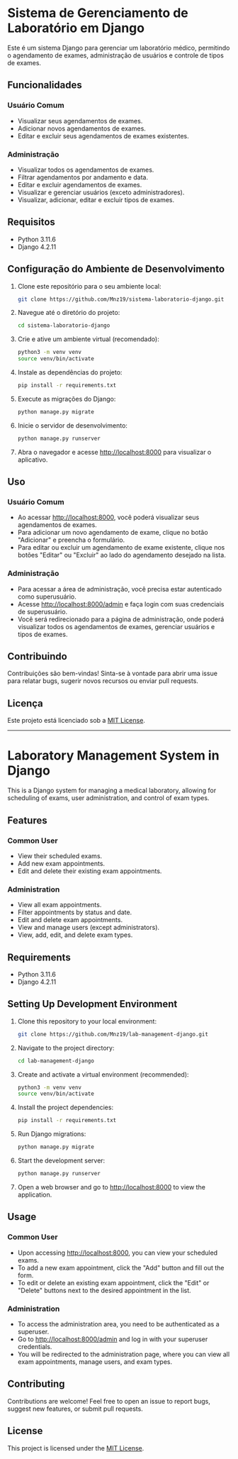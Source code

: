 # Sistema de Gerenciamento de Laboratório em Django

Este é um sistema Django para gerenciar um laboratório médico, permitindo o agendamento de exames, administração de usuários e controle de tipos de exames.

## Funcionalidades

### Usuário Comum

- Visualizar seus agendamentos de exames.
- Adicionar novos agendamentos de exames.
- Editar e excluir seus agendamentos de exames existentes.

### Administração

- Visualizar todos os agendamentos de exames.
- Filtrar agendamentos por andamento e data.
- Editar e excluir agendamentos de exames.
- Visualizar e gerenciar usuários (exceto administradores).
- Visualizar, adicionar, editar e excluir tipos de exames.

## Requisitos

- Python 3.11.6
- Django 4.2.11

## Configuração do Ambiente de Desenvolvimento

1. Clone este repositório para o seu ambiente local:

    ```bash
    git clone https://github.com/Mnz19/sistema-laboratorio-django.git
    ```

2. Navegue até o diretório do projeto:

    ```bash
    cd sistema-laboratorio-django
    ```

3. Crie e ative um ambiente virtual (recomendado):

    ```bash
    python3 -m venv venv
    source venv/bin/activate
    ```

4. Instale as dependências do projeto:

    ```bash
    pip install -r requirements.txt
    ```

5. Execute as migrações do Django:

    ```bash
    python manage.py migrate
    ```

6. Inicie o servidor de desenvolvimento:

    ```bash
    python manage.py runserver
    ```

7. Abra o navegador e acesse [http://localhost:8000](http://localhost:8000) para visualizar o aplicativo.

## Uso

### Usuário Comum

- Ao acessar [http://localhost:8000](http://localhost:8000), você poderá visualizar seus agendamentos de exames.
- Para adicionar um novo agendamento de exame, clique no botão "Adicionar" e preencha o formulário.
- Para editar ou excluir um agendamento de exame existente, clique nos botões "Editar" ou "Excluir" ao lado do agendamento desejado na lista.

### Administração

- Para acessar a área de administração, você precisa estar autenticado como superusuário.
- Acesse [http://localhost:8000/admin](http://localhost:8000/admin) e faça login com suas credenciais de superusuário.
- Você será redirecionado para a página de administração, onde poderá visualizar todos os agendamentos de exames, gerenciar usuários e tipos de exames.

## Contribuindo

Contribuições são bem-vindas! Sinta-se à vontade para abrir uma issue para relatar bugs, sugerir novos recursos ou enviar pull requests.

## Licença

Este projeto está licenciado sob a [MIT License](LICENSE).


---------------------------------------------------------------------
# Laboratory Management System in Django

This is a Django system for managing a medical laboratory, allowing for scheduling of exams, user administration, and control of exam types.

## Features

### Common User

- View their scheduled exams.
- Add new exam appointments.
- Edit and delete their existing exam appointments.

### Administration

- View all exam appointments.
- Filter appointments by status and date.
- Edit and delete exam appointments.
- View and manage users (except administrators).
- View, add, edit, and delete exam types.

## Requirements

- Python 3.11.6
- Django 4.2.11

## Setting Up Development Environment

1. Clone this repository to your local environment:

    ```bash
    git clone https://github.com/Mnz19/lab-management-django.git
    ```

2. Navigate to the project directory:

    ```bash
    cd lab-management-django
    ```

3. Create and activate a virtual environment (recommended):

    ```bash
    python3 -m venv venv
    source venv/bin/activate
    ```

4. Install the project dependencies:

    ```bash
    pip install -r requirements.txt
    ```

5. Run Django migrations:

    ```bash
    python manage.py migrate
    ```

6. Start the development server:

    ```bash
    python manage.py runserver
    ```

7. Open a web browser and go to [http://localhost:8000](http://localhost:8000) to view the application.

## Usage

### Common User

- Upon accessing [http://localhost:8000](http://localhost:8000), you can view your scheduled exams.
- To add a new exam appointment, click the "Add" button and fill out the form.
- To edit or delete an existing exam appointment, click the "Edit" or "Delete" buttons next to the desired appointment in the list.

### Administration

- To access the administration area, you need to be authenticated as a superuser.
- Go to [http://localhost:8000/admin](http://localhost:8000/admin) and log in with your superuser credentials.
- You will be redirected to the administration page, where you can view all exam appointments, manage users, and exam types.

## Contributing

Contributions are welcome! Feel free to open an issue to report bugs, suggest new features, or submit pull requests.

## License

This project is licensed under the [MIT License](LICENSE).

